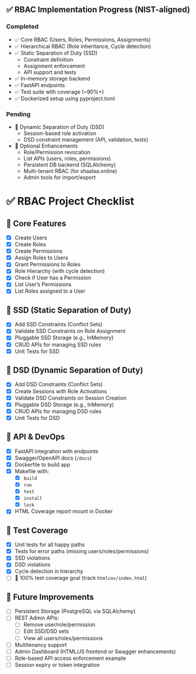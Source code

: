 ## ✅ RBAC Implementation Progress (NIST-aligned)

### Completed

- ✅ Core RBAC (Users, Roles, Permissions, Assignments)
- ✅ Hierarchical RBAC (Role inheritance, Cycle detection)
- ✅ Static Separation of Duty (SSD)
  - Constraint definition
  - Assignment enforcement
  - API support and tests
- ✅ In-memory storage backend
- ✅ FastAPI endpoints
- ✅ Test suite with coverage (~90%+)
- ✅ Dockerized setup using pyproject.toml

### Pending

- 🔁 Dynamic Separation of Duty (DSD)
  - Session-based role activation
  - DSD constraint management (API, validation, tests)
- 🧰 Optional Enhancements
  - Role/Permission revocation
  - List APIs (users, roles, permissions)
  - Persistent DB backend (SQLAlchemy)
  - Multi-tenant RBAC (for shaalaa.online)
  - Admin tools for import/export

# ✅ RBAC Project Checklist

## 🔹 Core Features
- [x] Create Users
- [x] Create Roles
- [x] Create Permissions
- [x] Assign Roles to Users
- [x] Grant Permissions to Roles
- [x] Role Hierarchy (with cycle detection)
- [x] Check if User has a Permission
- [x] List User’s Permissions
- [x] List Roles assigned to a User

## 🔹 SSD (Static Separation of Duty)
- [x] Add SSD Constraints (Conflict Sets)
- [x] Validate SSD Constraints on Role Assignment
- [x] Pluggable SSD Storage (e.g., InMemory)
- [x] CRUD APIs for managing SSD rules
- [x] Unit Tests for SSD

## 🔹 DSD (Dynamic Separation of Duty)
- [x] Add DSD Constraints (Conflict Sets)
- [x] Create Sessions with Role Activations
- [x] Validate DSD Constraints on Session Creation
- [x] Pluggable DSD Storage (e.g., InMemory)
- [x] CRUD APIs for managing DSD rules
- [x] Unit Tests for DSD

## 🔹 API & DevOps
- [x] FastAPI integration with endpoints
- [x] Swagger/OpenAPI docs (`/docs`)
- [x] Dockerfile to build app
- [x] Makefile with:
  - [x] `build`
  - [x] `run`
  - [x] `test`
  - [x] `install`
  - [x] `lock`
- [x] HTML Coverage report mount in Docker

## 🔹 Test Coverage
- [x] Unit tests for all happy paths
- [x] Tests for error paths (missing users/roles/permissions)
- [x] SSD violations
- [x] DSD violations
- [x] Cycle detection in hierarchy
- [ ] 🔲 100% test coverage goal (track `htmlcov/index.html`)

## 🔹 Future Improvements
- [ ] Persistent Storage (PostgreSQL via SQLAlchemy)
- [ ] REST Admin APIs:
  - [ ] Remove user/role/permission
  - [ ] Edit SSD/DSD sets
  - [ ] View all users/roles/permissions
- [ ] Multitenancy support
- [ ] Admin Dashboard (HTML/JS frontend or Swagger enhancements)
- [ ] Role-based API access enforcement example
- [ ] Session expiry or token integration
